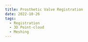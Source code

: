 ```yaml
---
title: Prosthetic Valve Registration
date: 2022-10-26
tags:
  - Registration
  - 3D Point-cloud
  - Meshing
---
```


